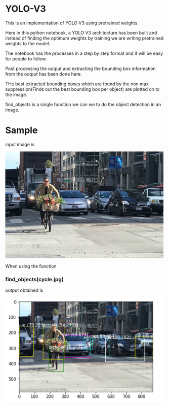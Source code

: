 # YOLO-V3
This is an implementation of YOLO V3 using pretrained weights.

Here in this python notebook, a YOLO V3 architecture has been built and instead of finding the optimum weights by training we are writing pretrained weights to the model.

The notebook has the processes in a step by step format and it will be easy for people to follow.

Post processing the output and extracting the bounding box information from the output has been done here.

THe best extracted bounding boxes which are found by the non max suppression(Finds out the best bounding box per object) are plotted on to the image.

find_objects is a single function we can we to do the object detection in an image.

# Sample

input image is 

<img src="https://github.com/amal-r-17/YOLO-V3/blob/main/cycle.jpg" width="500">

When using the function 
### **find_objects(cycle.jpg)**

output obtained is

<img src="https://github.com/amal-r-17/YOLO-V3/blob/main/output.png" width="500">
